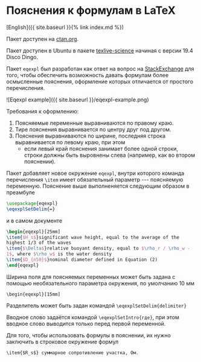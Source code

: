 Пояснения к формулам в LaTeX
========

<!-- Yandex.Metrika counter -->
<script type="text/javascript" >
   (function(m,e,t,r,i,k,a){m[i]=m[i]||function(){(m[i].a=m[i].a||[]).push(arguments)};
   m[i].l=1*new Date();k=e.createElement(t),a=e.getElementsByTagName(t)[0],k.async=1,k.src=r,a.parentNode.insertBefore(k,a)})
   (window, document, "script", "https://mc.yandex.ru/metrika/tag.js", "ym");

   ym(69954367, "init", {
        clickmap:true,
        trackLinks:true,
        accurateTrackBounce:true
   });
</script>
<noscript><div><img src="https://mc.yandex.ru/watch/69954367" style="position:absolute; left:-9999px;" alt="" /></div></noscript>
<!-- /Yandex.Metrika counter -->

[English]({{ site.baseurl }}{% link index.md %})

Пакет доступен на [ctan.org](https://ctan.org/pkg/eqexpl).

Пакет доступен в Ubuntu в пакете
[texlive-science](https://packages.ubuntu.com/disco/texlive-science)
начиная с версии 19.4 Disco Dingo.

Пакет `eqexpl` был разработан как ответ на вопрос на
[StackExchange](https://tex.stackexchange.com/q/95838/119485) для
того, чтобы обеспечить возможность давать формулам более осмысленные
пояснения, оформление которых отличается от простого перечисления.

![Eqexpl example]({{ site.baseurl }}/eqexpl-example.png)

Требования к оформлению:
1. Поясняемые переменные выравниваются по правому краю.
2. Тире пояснения выравнивается по центру друг под другом.
3. Пояснения выравниваются по ширине, последняя строка выравнивается
   по левому краю, при этом
   - если левый край пояснения занимает более одной строки, строки
     должны быть выровнены слева (например, как во втором пояснении).

Пакет добавляет новое окружение `eqexpl`, внутри которого команда
перечисления `\item` имеет обязательный параметр --- поясняемую
переменную.  Пояснение выше выполненяется следующим образом в
преамбуле

```latex
\usepackage{eqexpl}
\eqexplSetDelim{=}
```

и в самом документе

```latex
\begin{eqexpl}[25mm]
\item{$H_s$}significant wave height, equal to the average of the
highest 1/3 of the waves
\item{$\Delta$}relative buoyant density, equal to $\rho_r / \rho_w -
1$, where $\rho_w$ is the water density
\item{$D_{n50}$}nominal diameter defined in Equation (2)
\end{eqexpl}
```

Ширина поля для поясняемых переменных может быть задана с помощью
необязательного параметра окружения, по умолчанию 10 мм

    \begin{eqexpl}[15mm]

Разделитель может быть задан командой `\eqexplSetDelim{delimiter}`

Вводное слово задаётся командой `\eqexplSetIntro{где}`, при этом
вводное слово выводится только перед первой переменной.

Для того, чтобы использовать формулы в пояснении, их нужно заключить в
строковое окружение формул

    \item{$R_s$} суммарное сопротивление участка, Ом.
